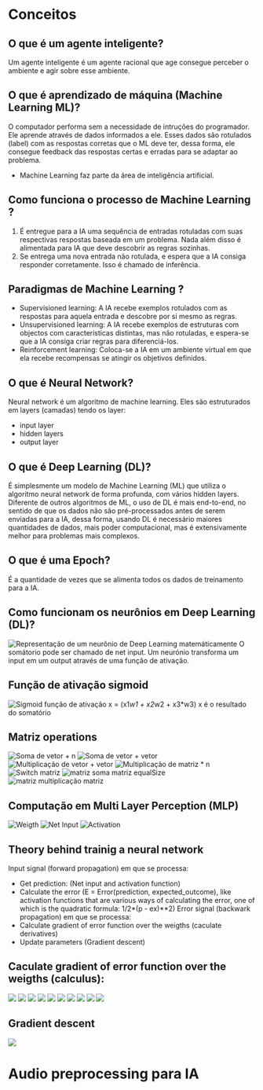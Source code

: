 # Conceitos

## O que é um agente inteligente?
Um agente inteligente é um agente racional que age consegue perceber o ambiente e agir sobre esse ambiente.

## O que é aprendizado de máquina (Machine Learning ML)?
O computador performa sem a necessidade de intruções do programador. Ele aprende através de dados informados a ele. Esses dados são rotulados (label) com as respostas corretas que o ML deve ter, dessa forma, ele consegue feedback das respostas certas e erradas para se adaptar ao problema.

- Machine Learning faz parte da área de inteligência artificial.

## Como funciona o processo de Machine Learning ?
1. É entregue para a IA uma sequência de entradas rotuladas com suas respectivas respostas baseada em um problema. Nada além disso é alimentada para IA que deve descobrir as regras sozinhas.
2. Se entrega uma nova entrada não rotulada, e espera que a IA consiga responder corretamente. Isso é chamado de inferência.

## Paradigmas de Machine Learning ?

- Supervisioned learning: A IA recebe exemplos rotulados com as respostas para aquela entrada e descobre por si mesmo as regras.
- Unsupervisioned learning: A IA recebe exemplos de estruturas com objectos com características distintas, mas não rotuladas, e espera-se que a IA consiga criar regras para diferenciá-los.
- Reinforcement learning: Coloca-se a IA em um ambiente virtual em que ela recebe recompensas se atingir os objetivos definidos.

## O que é Neural Network?
Neural network é um algoritmo de machine learning. Eles são estruturados em layers (camadas) tendo os layer:
- input layer
- hidden layers
- output layer

## O que é Deep Learning (DL)?
É simplesmente um modelo de Machine Learning (ML) que utiliza o algoritmo neural network de forma profunda, com vários hidden layers. Diferente de outros algoritmos de ML, o uso de DL é mais end-to-end, no sentido de que os dados não são pré-processados antes de serem enviadas para a IA, dessa forma, usando DL é necessário maiores quantidades de dados, mais poder computacional, mas é extensivamente melhor para problemas mais complexos.

## O que é uma Epoch?
É a quantidade de vezes que se alimenta todos os dados de treinamento para a IA.

## Como funcionam os neurônios em Deep Learning (DL)?
![Representação de um neurônio de Deep Learning matemáticamente](../img/IA_DP_neurons_mathematical_representation.png)
O somátorio pode ser chamado de net input.
Um neurónio transforma um input em um output através de uma função de ativação.

## Função de ativação sigmoid
![Sigmoid função de ativação](../img/Sigmoid_activation_function.png)
x = (x1*w1 + x2*w2 + x3*w3)
x é o resultado do somatório

## Matriz operations
![Soma de vetor + n](../img/soma_matriz_n.png)
![Soma de vetor + vetor](../img/soma_matriz_matriz.png)
![Multiplicação de vetor + vetor](../img/mult_matriz_matriz.png)
![Multiplicação de matriz * n ](../img/matriz_mult_n.png)
![Switch matriz](../img/switch_matriz.png)
![matriz soma matriz equalSize](../img/matriz_soma_matriz_equalSize.png)
![matriz multiplicação matriz](../img/matriz_mult_matriz.png)

## Computação em Multi Layer Perception (MLP)
![Weigth](../img/Weigth.png)
![Net Input](../img/Net%20input.png)
![Activation](../img/Activation.png)

## Theory behind trainig a neural network
Input signal (forward propagation) em que se processa:
- Get prediction: (Net input and activation function)
- Calculate the error (E = Error(prediction, expected_outcome), like activation functions that are various ways of calculating the error, one of which is the quadratic formula: 1/2*(p - ex)**2)
Error signal (backwark propagation) em que se processa:
- Calculate gradient of error function over the weigths (caculate derivatives)
- Update parameters (Gradient descent)

## Caculate gradient of error function over the weigths (calculus):
![](../img/back_propagate_1.png)
![](../img/back_propagate_3.png)
![](../img/back_propagate_11.png)
![](../img/back_propagate_4.png)
![](../img/back_propagate_5.png)
![](../img/back_propagate_6.png)
![](../img/back_propagate_7.png)
![](../img/back_propagate_8.png)
![](../img/back_propagate_9.png)
![](../img/back_propagate_10.png)

## Gradient descent
![](../img/gradient%20descent.png)

# Audio preprocessing para IA

##